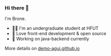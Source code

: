 ### Hi there 👋
I'm Brone.


- 👨‍🎓 I'm an undergraduate student at HFUT
- 🍒 Love front-end development & open source 
- 🍉 Working on java-backend currently

More details on [demo-agui.github.io](https://demo-agui.github.io/)
